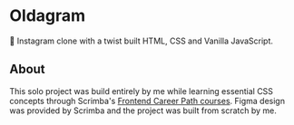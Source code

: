 # Oldagram
🎨 Instagram clone with a twist built HTML, CSS and Vanilla JavaScript.

## About

This solo project was build entirely by me while learning essential CSS concepts through Scrimba's [Frontend Career Path courses](https://scrimba.com/learn/frontend). Figma design was provided by Scrimba and the project was built from scratch by me.
